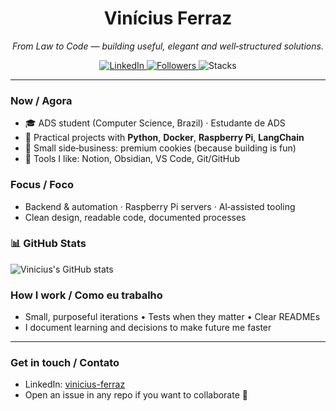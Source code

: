 <h1 align="center">Vinícius Ferraz</h1>
<p align="center">
  <em>From Law to Code — building useful, elegant and well‑structured solutions.</em>
</p>

<p align="center">
  <a href="https://www.linkedin.com/in/vinicius-ferraz-543613374/">
    <img alt="LinkedIn" src="https://img.shields.io/badge/LinkedIn-vinicius--ferraz-0A66C2?style=flat&logo=linkedin&logoColor=white">
  </a>
  <a href="https://github.com/FerrazVinicius96?tab=followers">
    <img alt="Followers" src="https://img.shields.io/github/followers/FerrazVinicius96?label=Seguidores&style=flat">
  </a>
  <img alt="Stacks" src="https://img.shields.io/badge/Stacks-Python%20·%20C%20·%20Docker%20·%20Raspberry%20Pi-111?style=flat">
</p>

---

### Now / Agora
- 🎓 ADS student (Computer Science, Brazil) · Estudante de ADS
- 🧪 Practical projects with **Python**, **Docker**, **Raspberry Pi**, **LangChain**
- 🍪 Small side‑business: premium cookies (because building is fun)
- 🧰 Tools I like: Notion, Obsidian, VS Code, Git/GitHub

### Focus / Foco
- Backend & automation · Raspberry Pi servers · AI‑assisted tooling
- Clean design, readable code, documented processes

### 📊 GitHub Stats
![Vinicius's GitHub stats](https://github-readme-stats.vercel.app/api?username=FerrazVinicius96&show_icons=true&theme=default&hide_title=true)

<!-- Add more featured repos you want to highlight above -->

### How I work / Como eu trabalho
- Small, purposeful iterations • Tests when they matter • Clear READMEs
- I document learning and decisions to make future me faster

---

### Get in touch / Contato
- LinkedIn: <a href="https://www.linkedin.com/in/vinicius-ferraz-543613374/">vinicius-ferraz</a>
- Open an issue in any repo if you want to collaborate 🤝
